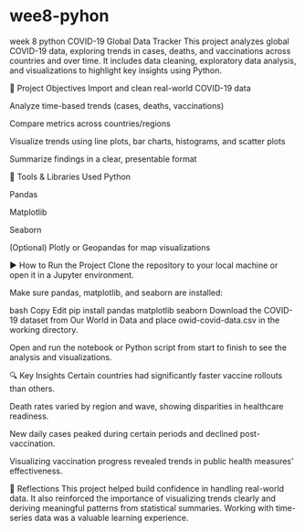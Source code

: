 # wee8-pyhon
week 8 python
COVID-19 Global Data Tracker
This project analyzes global COVID-19 data, exploring trends in cases, deaths, and vaccinations across countries and over time. It includes data cleaning, exploratory data analysis, and visualizations to highlight key insights using Python.

📌 Project Objectives
Import and clean real-world COVID-19 data

Analyze time-based trends (cases, deaths, vaccinations)

Compare metrics across countries/regions

Visualize trends using line plots, bar charts, histograms, and scatter plots

Summarize findings in a clear, presentable format

🧰 Tools & Libraries Used
Python

Pandas

Matplotlib

Seaborn

(Optional) Plotly or Geopandas for map visualizations

▶️ How to Run the Project
Clone the repository to your local machine or open it in a Jupyter environment.

Make sure pandas, matplotlib, and seaborn are installed:

bash
Copy
Edit
pip install pandas matplotlib seaborn
Download the COVID-19 dataset from Our World in Data and place owid-covid-data.csv in the working directory.

Open and run the notebook or Python script from start to finish to see the analysis and visualizations.

🔍 Key Insights
Certain countries had significantly faster vaccine rollouts than others.

Death rates varied by region and wave, showing disparities in healthcare readiness.

New daily cases peaked during certain periods and declined post-vaccination.

Visualizing vaccination progress revealed trends in public health measures' effectiveness.

💬 Reflections
This project helped build confidence in handling real-world data. It also reinforced the importance of visualizing trends clearly and deriving meaningful patterns from statistical summaries. Working with time-series data was a valuable learning experience.

